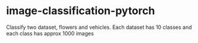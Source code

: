 # image-classification-pytorch
Classify two dataset, flowers and vehicles. Each dataset has 10 classes and each class has approx 1000 images

